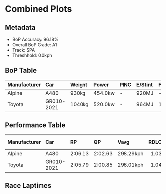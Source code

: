 # Combined Plots

## Metadata

- BoP Accuracy: 96.18%
- Overall BoP Grade: A1
- Track: SPA
- Threshhold: 0.0kph

## BoP Table
| Manufacturer   | Car        | Weight   | Power   | PINC   | E/Stint   | FDS    | RDP    | QDP     | TDP    |
|:---------------|:-----------|:---------|:--------|:-------|:----------|:-------|:-------|:--------|:-------|
| Alpine         | A480       | 930kg    | 454.0kw | -      | 920MJ     | -      | 52.47% | 100.00% | 52.94% |
| Toyota         | GR010-2021 | 1040kg   | 520.0kw | -      | 964MJ     | 150kph | 53.56% | 33.33%  | 40.30% |

## Performance Table
| Manufacturer   | Car        | RP      | QP      | Vavg      |   RDLC | BOP-Grade   | Match   |
|:---------------|:-----------|:--------|:--------|:----------|-------:|:------------|:--------|
| Alpine         | A480       | 2:06.13 | 2:02.63 | 298.29kph |   1.03 | +A2         | 92.94%  |
| Toyota         | GR010-2021 | 2:05.79 | 2:00.85 | 296.01kph |   1.04 | ~A1         | 99.42%  |

## Race Laptimes
<div>                        <script type="text/javascript">window.PlotlyConfig = {MathJaxConfig: 'local'};</script>
        <script charset="utf-8" src="https://cdn.plot.ly/plotly-3.0.1.min.js"></script>                <div id="6ecd2246-bb67-4324-9221-1f643bd2d58a" class="plotly-graph-div" style="height:100%; width:100%;"></div>            <script type="text/javascript">                window.PLOTLYENV=window.PLOTLYENV || {};                                if (document.getElementById("6ecd2246-bb67-4324-9221-1f643bd2d58a")) {                    Plotly.newPlot(                        "6ecd2246-bb67-4324-9221-1f643bd2d58a",                        [{"box":{"visible":true},"line":{"color":"rgb(128,181,255)"},"name":"A480","points":false,"y":[125.33188835312237,124.45158802858118,124.51823223394193,125.01657173969915,125.84912696189232,125.78447213579608,125.86305261674383,125.64322620801659,126.02916578532957,126.76324673393,125.94859592511732,125.94362247695607,126.54441501483502,125.79342434248633,126.94626962626398,125.84514820336332,125.50297496986936,126.3623868121333,126.89156169649024,126.10675157664505,126.98207845302498,126.07890026694206,125.99534633783307,126.38426998404279,126.40615315595228,126.27783819339204,125.89090392644682,126.38128591514604,124.31531554896294,124.72711705671442,125.46816083274061,125.42339979928937,126.61304859946027,125.64919434581009,125.4960121424436,126.6856609426145,126.8050236984845,125.67804034514535,125.79740310101532,126.32458860610778,126.64587335732452,126.32359391647555,126.81198652591026,125.96252157996882,125.4542351778891,125.79044027358958,126.08884716326456,126.92438645435449,126.62001142688602,126.54143094593827,126.98705190118625,126.84182721487775,126.71251756268525,126.76424142356225,126.67869811518877,126.1733957820058,126.64189459879552,126.50562211917727,124.15914927669971,125.23241938989737,125.65317310433909,126.41112660411353,127.02186603831498,126.954227143322,126.91642893729649,127.06762176139847,126.2509815733213,126.20423116060554,126.2788328830243,126.88957231722576,126.84381659414225,126.38725405293954,125.37167593841237,125.05834870425363,125.83619599667307,126.8288962496585,125.5915023471396,125.96848971776232,125.98440475187832,126.54938846299626,126.69461314930476,126.15648605825756,126.31165764088854,127.00296693530224,126.58519728975726],"type":"violin"},{"box":{"visible":true},"line":{"color":"rgb(166,8,0)"},"name":"GR010-2021","points":false,"y":[124.68633478179217,124.38892258174944,124.59183926672843,125.18367959791713,124.95887974102865,125.06232746278265,125.53679441736584,126.06000116392931,126.35442929507528,125.56961917523009,125.26424945812937,126.46086108572602,125.81331813513133,125.81232344549908,125.19163711497512,125.39952724811536,125.73374296455134,125.9963410274653,126.26888598670179,126.2668966074373,125.84415351373109,126.2470028147923,126.6498521158535,126.57624508306702,126.77020956135576,125.6392474494876,125.12698228887889,124.8385222955264,125.91974992578207,125.66113062139709,125.00761953300889,124.95490098249965,125.58155545081709,125.22645125210387,125.38858566216061,126.1932895746508,125.95854282143982,126.04209675054882,125.7228013785966,125.90880833982733,126.64288928842777,125.46517676384386,125.35277683539962,125.55867758927535,125.72777482675784,126.67272997739526,126.1037675077483,126.61802204762151,126.24103467699881,126.17637985090255,126.679692804821,126.7254485279045,126.20224178134106,126.53546280814477,126.23705591846979,126.48672301616453,126.15947012715431,126.50960087770628,126.52452122219003,124.93301781059014,124.72015422928867,124.96683725808664,124.83951698515865,125.06232746278265,125.58652889897836,125.26226007886487,125.31099987084512,126.21417805692805,125.41544228223135,125.89189861607906,126.32359391647555,124.44263582189093,125.51889000398535,125.7048969652161,125.38162283473487,125.7466739297706,125.55867758927535,126.29773198603704,126.53844687704152,125.94760123548508,126.28281164155328,126.08884716326456,126.49766460211927,126.29176384824353,126.31265233052079,126.39919032852653,126.7612573546655,124.63759498981192,124.3660447202077,125.13493980593688,126.45489294793252,126.03513392312306,126.54839377336403,125.84315882409882,124.35908189278194,124.52718444063218,124.76392057310767,124.78381436575266,125.14090794373038,125.08620001395664,125.53679441736584,125.7068863444806,126.43599384491978,126.40018501815878,125.25927600996812,125.79044027358958,125.24236628621988,125.88593047828557,125.17373270159463,125.27519104408412,126.53745218740927,125.46915552237286,125.03447615307964,125.91676585688532,126.20522585023781,126.10078343885156,126.7334060449625,126.38725405293954,126.65979901217601,125.79939248027983,125.25330787217462,125.5616616581721,125.39256442068961,125.86305261674383,125.36172904208988,125.37764407620587,124.8623948467004,125.37366531767687,125.37167593841237,125.73672703344809,125.11504601329189,125.84813227226007,125.33487242201912,125.33686180128362,126.59315480681528,125.28016449224538,125.5915023471396,126.64487866769227,126.59116542755076,126.80800776738126,126.65979901217601,126.52352653255777,126.47478674057753,126.54143094593827,126.33751957132704,125.39753786885088,125.11703539255639,126.11371440407082,126.15549136862529,126.56729287637677,125.5636510374366,125.53381034846909,126.08586309436781,126.0639799224583,126.54242563557052,126.05502771576806,126.25993378001154,126.74036887238826,123.27188612473279,125.25032380327787,124.72214360855317,125.15682297784639,125.29409014709687,126.68765032187902,125.83321192777632,126.08188433583881,126.29375322750805,126.3385142609593,126.70157597673051,126.22213557398605,126.74434763091726,126.00230916525881,126.8249174911295],"type":"violin"}],                        {"template":{"data":{"histogram2dcontour":[{"type":"histogram2dcontour","colorbar":{"outlinewidth":0,"ticks":""},"colorscale":[[0.0,"#0d0887"],[0.1111111111111111,"#46039f"],[0.2222222222222222,"#7201a8"],[0.3333333333333333,"#9c179e"],[0.4444444444444444,"#bd3786"],[0.5555555555555556,"#d8576b"],[0.6666666666666666,"#ed7953"],[0.7777777777777778,"#fb9f3a"],[0.8888888888888888,"#fdca26"],[1.0,"#f0f921"]]}],"choropleth":[{"type":"choropleth","colorbar":{"outlinewidth":0,"ticks":""}}],"histogram2d":[{"type":"histogram2d","colorbar":{"outlinewidth":0,"ticks":""},"colorscale":[[0.0,"#0d0887"],[0.1111111111111111,"#46039f"],[0.2222222222222222,"#7201a8"],[0.3333333333333333,"#9c179e"],[0.4444444444444444,"#bd3786"],[0.5555555555555556,"#d8576b"],[0.6666666666666666,"#ed7953"],[0.7777777777777778,"#fb9f3a"],[0.8888888888888888,"#fdca26"],[1.0,"#f0f921"]]}],"heatmap":[{"type":"heatmap","colorbar":{"outlinewidth":0,"ticks":""},"colorscale":[[0.0,"#0d0887"],[0.1111111111111111,"#46039f"],[0.2222222222222222,"#7201a8"],[0.3333333333333333,"#9c179e"],[0.4444444444444444,"#bd3786"],[0.5555555555555556,"#d8576b"],[0.6666666666666666,"#ed7953"],[0.7777777777777778,"#fb9f3a"],[0.8888888888888888,"#fdca26"],[1.0,"#f0f921"]]}],"contourcarpet":[{"type":"contourcarpet","colorbar":{"outlinewidth":0,"ticks":""}}],"contour":[{"type":"contour","colorbar":{"outlinewidth":0,"ticks":""},"colorscale":[[0.0,"#0d0887"],[0.1111111111111111,"#46039f"],[0.2222222222222222,"#7201a8"],[0.3333333333333333,"#9c179e"],[0.4444444444444444,"#bd3786"],[0.5555555555555556,"#d8576b"],[0.6666666666666666,"#ed7953"],[0.7777777777777778,"#fb9f3a"],[0.8888888888888888,"#fdca26"],[1.0,"#f0f921"]]}],"surface":[{"type":"surface","colorbar":{"outlinewidth":0,"ticks":""},"colorscale":[[0.0,"#0d0887"],[0.1111111111111111,"#46039f"],[0.2222222222222222,"#7201a8"],[0.3333333333333333,"#9c179e"],[0.4444444444444444,"#bd3786"],[0.5555555555555556,"#d8576b"],[0.6666666666666666,"#ed7953"],[0.7777777777777778,"#fb9f3a"],[0.8888888888888888,"#fdca26"],[1.0,"#f0f921"]]}],"mesh3d":[{"type":"mesh3d","colorbar":{"outlinewidth":0,"ticks":""}}],"scatter":[{"fillpattern":{"fillmode":"overlay","size":10,"solidity":0.2},"type":"scatter"}],"parcoords":[{"type":"parcoords","line":{"colorbar":{"outlinewidth":0,"ticks":""}}}],"scatterpolargl":[{"type":"scatterpolargl","marker":{"colorbar":{"outlinewidth":0,"ticks":""}}}],"bar":[{"error_x":{"color":"#2a3f5f"},"error_y":{"color":"#2a3f5f"},"marker":{"line":{"color":"#E5ECF6","width":0.5},"pattern":{"fillmode":"overlay","size":10,"solidity":0.2}},"type":"bar"}],"scattergeo":[{"type":"scattergeo","marker":{"colorbar":{"outlinewidth":0,"ticks":""}}}],"scatterpolar":[{"type":"scatterpolar","marker":{"colorbar":{"outlinewidth":0,"ticks":""}}}],"histogram":[{"marker":{"pattern":{"fillmode":"overlay","size":10,"solidity":0.2}},"type":"histogram"}],"scattergl":[{"type":"scattergl","marker":{"colorbar":{"outlinewidth":0,"ticks":""}}}],"scatter3d":[{"type":"scatter3d","line":{"colorbar":{"outlinewidth":0,"ticks":""}},"marker":{"colorbar":{"outlinewidth":0,"ticks":""}}}],"scattermap":[{"type":"scattermap","marker":{"colorbar":{"outlinewidth":0,"ticks":""}}}],"scattermapbox":[{"type":"scattermapbox","marker":{"colorbar":{"outlinewidth":0,"ticks":""}}}],"scatterternary":[{"type":"scatterternary","marker":{"colorbar":{"outlinewidth":0,"ticks":""}}}],"scattercarpet":[{"type":"scattercarpet","marker":{"colorbar":{"outlinewidth":0,"ticks":""}}}],"carpet":[{"aaxis":{"endlinecolor":"#2a3f5f","gridcolor":"white","linecolor":"white","minorgridcolor":"white","startlinecolor":"#2a3f5f"},"baxis":{"endlinecolor":"#2a3f5f","gridcolor":"white","linecolor":"white","minorgridcolor":"white","startlinecolor":"#2a3f5f"},"type":"carpet"}],"table":[{"cells":{"fill":{"color":"#EBF0F8"},"line":{"color":"white"}},"header":{"fill":{"color":"#C8D4E3"},"line":{"color":"white"}},"type":"table"}],"barpolar":[{"marker":{"line":{"color":"#E5ECF6","width":0.5},"pattern":{"fillmode":"overlay","size":10,"solidity":0.2}},"type":"barpolar"}],"pie":[{"automargin":true,"type":"pie"}]},"layout":{"autotypenumbers":"strict","colorway":["#636efa","#EF553B","#00cc96","#ab63fa","#FFA15A","#19d3f3","#FF6692","#B6E880","#FF97FF","#FECB52"],"font":{"color":"#2a3f5f"},"hovermode":"closest","hoverlabel":{"align":"left"},"paper_bgcolor":"white","plot_bgcolor":"#E5ECF6","polar":{"bgcolor":"#E5ECF6","angularaxis":{"gridcolor":"white","linecolor":"white","ticks":""},"radialaxis":{"gridcolor":"white","linecolor":"white","ticks":""}},"ternary":{"bgcolor":"#E5ECF6","aaxis":{"gridcolor":"white","linecolor":"white","ticks":""},"baxis":{"gridcolor":"white","linecolor":"white","ticks":""},"caxis":{"gridcolor":"white","linecolor":"white","ticks":""}},"coloraxis":{"colorbar":{"outlinewidth":0,"ticks":""}},"colorscale":{"sequential":[[0.0,"#0d0887"],[0.1111111111111111,"#46039f"],[0.2222222222222222,"#7201a8"],[0.3333333333333333,"#9c179e"],[0.4444444444444444,"#bd3786"],[0.5555555555555556,"#d8576b"],[0.6666666666666666,"#ed7953"],[0.7777777777777778,"#fb9f3a"],[0.8888888888888888,"#fdca26"],[1.0,"#f0f921"]],"sequentialminus":[[0.0,"#0d0887"],[0.1111111111111111,"#46039f"],[0.2222222222222222,"#7201a8"],[0.3333333333333333,"#9c179e"],[0.4444444444444444,"#bd3786"],[0.5555555555555556,"#d8576b"],[0.6666666666666666,"#ed7953"],[0.7777777777777778,"#fb9f3a"],[0.8888888888888888,"#fdca26"],[1.0,"#f0f921"]],"diverging":[[0,"#8e0152"],[0.1,"#c51b7d"],[0.2,"#de77ae"],[0.3,"#f1b6da"],[0.4,"#fde0ef"],[0.5,"#f7f7f7"],[0.6,"#e6f5d0"],[0.7,"#b8e186"],[0.8,"#7fbc41"],[0.9,"#4d9221"],[1,"#276419"]]},"xaxis":{"gridcolor":"white","linecolor":"white","ticks":"","title":{"standoff":15},"zerolinecolor":"white","automargin":true,"zerolinewidth":2},"yaxis":{"gridcolor":"white","linecolor":"white","ticks":"","title":{"standoff":15},"zerolinecolor":"white","automargin":true,"zerolinewidth":2},"scene":{"xaxis":{"backgroundcolor":"#E5ECF6","gridcolor":"white","linecolor":"white","showbackground":true,"ticks":"","zerolinecolor":"white","gridwidth":2},"yaxis":{"backgroundcolor":"#E5ECF6","gridcolor":"white","linecolor":"white","showbackground":true,"ticks":"","zerolinecolor":"white","gridwidth":2},"zaxis":{"backgroundcolor":"#E5ECF6","gridcolor":"white","linecolor":"white","showbackground":true,"ticks":"","zerolinecolor":"white","gridwidth":2}},"shapedefaults":{"line":{"color":"#2a3f5f"}},"annotationdefaults":{"arrowcolor":"#2a3f5f","arrowhead":0,"arrowwidth":1},"geo":{"bgcolor":"white","landcolor":"#E5ECF6","subunitcolor":"white","showland":true,"showlakes":true,"lakecolor":"white"},"title":{"x":0.05},"mapbox":{"style":"light"}}},"xaxis":{"showticklabels":false,"title":{}}},                        {"responsive": true}                    )                };            </script>        </div>

## Quali Laptimes
<div>                        <script type="text/javascript">window.PlotlyConfig = {MathJaxConfig: 'local'};</script>
        <script charset="utf-8" src="https://cdn.plot.ly/plotly-3.0.1.min.js"></script>                <div id="2938623a-edb6-43c5-a10e-41175160474e" class="plotly-graph-div" style="height:100%; width:100%;"></div>            <script type="text/javascript">                window.PLOTLYENV=window.PLOTLYENV || {};                                if (document.getElementById("2938623a-edb6-43c5-a10e-41175160474e")) {                    Plotly.newPlot(                        "2938623a-edb6-43c5-a10e-41175160474e",                        [{"box":{"visible":true},"line":{"color":"rgb(128,181,255)"},"name":"A480","points":false,"y":[122.65199999999999],"type":"violin"},{"box":{"visible":true},"line":{"color":"rgb(166,8,0)"},"name":"GR010-2021","points":false,"y":[120.747],"type":"violin"}],                        {"template":{"data":{"histogram2dcontour":[{"type":"histogram2dcontour","colorbar":{"outlinewidth":0,"ticks":""},"colorscale":[[0.0,"#0d0887"],[0.1111111111111111,"#46039f"],[0.2222222222222222,"#7201a8"],[0.3333333333333333,"#9c179e"],[0.4444444444444444,"#bd3786"],[0.5555555555555556,"#d8576b"],[0.6666666666666666,"#ed7953"],[0.7777777777777778,"#fb9f3a"],[0.8888888888888888,"#fdca26"],[1.0,"#f0f921"]]}],"choropleth":[{"type":"choropleth","colorbar":{"outlinewidth":0,"ticks":""}}],"histogram2d":[{"type":"histogram2d","colorbar":{"outlinewidth":0,"ticks":""},"colorscale":[[0.0,"#0d0887"],[0.1111111111111111,"#46039f"],[0.2222222222222222,"#7201a8"],[0.3333333333333333,"#9c179e"],[0.4444444444444444,"#bd3786"],[0.5555555555555556,"#d8576b"],[0.6666666666666666,"#ed7953"],[0.7777777777777778,"#fb9f3a"],[0.8888888888888888,"#fdca26"],[1.0,"#f0f921"]]}],"heatmap":[{"type":"heatmap","colorbar":{"outlinewidth":0,"ticks":""},"colorscale":[[0.0,"#0d0887"],[0.1111111111111111,"#46039f"],[0.2222222222222222,"#7201a8"],[0.3333333333333333,"#9c179e"],[0.4444444444444444,"#bd3786"],[0.5555555555555556,"#d8576b"],[0.6666666666666666,"#ed7953"],[0.7777777777777778,"#fb9f3a"],[0.8888888888888888,"#fdca26"],[1.0,"#f0f921"]]}],"contourcarpet":[{"type":"contourcarpet","colorbar":{"outlinewidth":0,"ticks":""}}],"contour":[{"type":"contour","colorbar":{"outlinewidth":0,"ticks":""},"colorscale":[[0.0,"#0d0887"],[0.1111111111111111,"#46039f"],[0.2222222222222222,"#7201a8"],[0.3333333333333333,"#9c179e"],[0.4444444444444444,"#bd3786"],[0.5555555555555556,"#d8576b"],[0.6666666666666666,"#ed7953"],[0.7777777777777778,"#fb9f3a"],[0.8888888888888888,"#fdca26"],[1.0,"#f0f921"]]}],"surface":[{"type":"surface","colorbar":{"outlinewidth":0,"ticks":""},"colorscale":[[0.0,"#0d0887"],[0.1111111111111111,"#46039f"],[0.2222222222222222,"#7201a8"],[0.3333333333333333,"#9c179e"],[0.4444444444444444,"#bd3786"],[0.5555555555555556,"#d8576b"],[0.6666666666666666,"#ed7953"],[0.7777777777777778,"#fb9f3a"],[0.8888888888888888,"#fdca26"],[1.0,"#f0f921"]]}],"mesh3d":[{"type":"mesh3d","colorbar":{"outlinewidth":0,"ticks":""}}],"scatter":[{"fillpattern":{"fillmode":"overlay","size":10,"solidity":0.2},"type":"scatter"}],"parcoords":[{"type":"parcoords","line":{"colorbar":{"outlinewidth":0,"ticks":""}}}],"scatterpolargl":[{"type":"scatterpolargl","marker":{"colorbar":{"outlinewidth":0,"ticks":""}}}],"bar":[{"error_x":{"color":"#2a3f5f"},"error_y":{"color":"#2a3f5f"},"marker":{"line":{"color":"#E5ECF6","width":0.5},"pattern":{"fillmode":"overlay","size":10,"solidity":0.2}},"type":"bar"}],"scattergeo":[{"type":"scattergeo","marker":{"colorbar":{"outlinewidth":0,"ticks":""}}}],"scatterpolar":[{"type":"scatterpolar","marker":{"colorbar":{"outlinewidth":0,"ticks":""}}}],"histogram":[{"marker":{"pattern":{"fillmode":"overlay","size":10,"solidity":0.2}},"type":"histogram"}],"scattergl":[{"type":"scattergl","marker":{"colorbar":{"outlinewidth":0,"ticks":""}}}],"scatter3d":[{"type":"scatter3d","line":{"colorbar":{"outlinewidth":0,"ticks":""}},"marker":{"colorbar":{"outlinewidth":0,"ticks":""}}}],"scattermap":[{"type":"scattermap","marker":{"colorbar":{"outlinewidth":0,"ticks":""}}}],"scattermapbox":[{"type":"scattermapbox","marker":{"colorbar":{"outlinewidth":0,"ticks":""}}}],"scatterternary":[{"type":"scatterternary","marker":{"colorbar":{"outlinewidth":0,"ticks":""}}}],"scattercarpet":[{"type":"scattercarpet","marker":{"colorbar":{"outlinewidth":0,"ticks":""}}}],"carpet":[{"aaxis":{"endlinecolor":"#2a3f5f","gridcolor":"white","linecolor":"white","minorgridcolor":"white","startlinecolor":"#2a3f5f"},"baxis":{"endlinecolor":"#2a3f5f","gridcolor":"white","linecolor":"white","minorgridcolor":"white","startlinecolor":"#2a3f5f"},"type":"carpet"}],"table":[{"cells":{"fill":{"color":"#EBF0F8"},"line":{"color":"white"}},"header":{"fill":{"color":"#C8D4E3"},"line":{"color":"white"}},"type":"table"}],"barpolar":[{"marker":{"line":{"color":"#E5ECF6","width":0.5},"pattern":{"fillmode":"overlay","size":10,"solidity":0.2}},"type":"barpolar"}],"pie":[{"automargin":true,"type":"pie"}]},"layout":{"autotypenumbers":"strict","colorway":["#636efa","#EF553B","#00cc96","#ab63fa","#FFA15A","#19d3f3","#FF6692","#B6E880","#FF97FF","#FECB52"],"font":{"color":"#2a3f5f"},"hovermode":"closest","hoverlabel":{"align":"left"},"paper_bgcolor":"white","plot_bgcolor":"#E5ECF6","polar":{"bgcolor":"#E5ECF6","angularaxis":{"gridcolor":"white","linecolor":"white","ticks":""},"radialaxis":{"gridcolor":"white","linecolor":"white","ticks":""}},"ternary":{"bgcolor":"#E5ECF6","aaxis":{"gridcolor":"white","linecolor":"white","ticks":""},"baxis":{"gridcolor":"white","linecolor":"white","ticks":""},"caxis":{"gridcolor":"white","linecolor":"white","ticks":""}},"coloraxis":{"colorbar":{"outlinewidth":0,"ticks":""}},"colorscale":{"sequential":[[0.0,"#0d0887"],[0.1111111111111111,"#46039f"],[0.2222222222222222,"#7201a8"],[0.3333333333333333,"#9c179e"],[0.4444444444444444,"#bd3786"],[0.5555555555555556,"#d8576b"],[0.6666666666666666,"#ed7953"],[0.7777777777777778,"#fb9f3a"],[0.8888888888888888,"#fdca26"],[1.0,"#f0f921"]],"sequentialminus":[[0.0,"#0d0887"],[0.1111111111111111,"#46039f"],[0.2222222222222222,"#7201a8"],[0.3333333333333333,"#9c179e"],[0.4444444444444444,"#bd3786"],[0.5555555555555556,"#d8576b"],[0.6666666666666666,"#ed7953"],[0.7777777777777778,"#fb9f3a"],[0.8888888888888888,"#fdca26"],[1.0,"#f0f921"]],"diverging":[[0,"#8e0152"],[0.1,"#c51b7d"],[0.2,"#de77ae"],[0.3,"#f1b6da"],[0.4,"#fde0ef"],[0.5,"#f7f7f7"],[0.6,"#e6f5d0"],[0.7,"#b8e186"],[0.8,"#7fbc41"],[0.9,"#4d9221"],[1,"#276419"]]},"xaxis":{"gridcolor":"white","linecolor":"white","ticks":"","title":{"standoff":15},"zerolinecolor":"white","automargin":true,"zerolinewidth":2},"yaxis":{"gridcolor":"white","linecolor":"white","ticks":"","title":{"standoff":15},"zerolinecolor":"white","automargin":true,"zerolinewidth":2},"scene":{"xaxis":{"backgroundcolor":"#E5ECF6","gridcolor":"white","linecolor":"white","showbackground":true,"ticks":"","zerolinecolor":"white","gridwidth":2},"yaxis":{"backgroundcolor":"#E5ECF6","gridcolor":"white","linecolor":"white","showbackground":true,"ticks":"","zerolinecolor":"white","gridwidth":2},"zaxis":{"backgroundcolor":"#E5ECF6","gridcolor":"white","linecolor":"white","showbackground":true,"ticks":"","zerolinecolor":"white","gridwidth":2}},"shapedefaults":{"line":{"color":"#2a3f5f"}},"annotationdefaults":{"arrowcolor":"#2a3f5f","arrowhead":0,"arrowwidth":1},"geo":{"bgcolor":"white","landcolor":"#E5ECF6","subunitcolor":"white","showland":true,"showlakes":true,"lakecolor":"white"},"title":{"x":0.05},"mapbox":{"style":"light"}}},"xaxis":{"showticklabels":false,"title":{}}},                        {"responsive": true}                    )                };            </script>        </div>

## Topspeeds
<div>                        <script type="text/javascript">window.PlotlyConfig = {MathJaxConfig: 'local'};</script>
        <script charset="utf-8" src="https://cdn.plot.ly/plotly-3.0.1.min.js"></script>                <div id="3d7174b8-64b3-4b0d-be48-f70084c09a04" class="plotly-graph-div" style="height:100%; width:100%;"></div>            <script type="text/javascript">                window.PLOTLYENV=window.PLOTLYENV || {};                                if (document.getElementById("3d7174b8-64b3-4b0d-be48-f70084c09a04")) {                    Plotly.newPlot(                        "3d7174b8-64b3-4b0d-be48-f70084c09a04",                        [{"box":{"visible":true},"line":{"color":"rgb(128,181,255)"},"name":"A480","points":false,"y":[298.3072940478109,296.6597228980992,300.0517811475057,297.53196644794656,297.53196644794656,299.1795375976583,296.6597228980992,295.78747934825174,297.53196644794656,298.3072940478109,300.9240246973531,297.53196644794656,299.1795375976583,295.78747934825174,299.1795375976583,297.53196644794656,300.9240246973531,298.3072940478109,298.3072940478109,297.53196644794656,296.6597228980992,296.6597228980992,298.3072940478109,300.0517811475057,299.1795375976583,297.53196644794656,298.3072940478109,299.1795375976583,299.1795375976583,298.3072940478109,300.0517811475057,300.0517811475057,297.53196644794656,295.78747934825174,297.53196644794656,299.1795375976583,298.3072940478109,299.1795375976583,298.3072940478109,297.53196644794656,296.6597228980992,298.3072940478109,300.9240246973531,298.3072940478109,297.53196644794656,298.3072940478109,297.53196644794656,298.3072940478109,299.1795375976583,300.0517811475057,299.1795375976583,299.1795375976583,298.3072940478109,298.3072940478109,298.3072940478109,298.3072940478109,298.3072940478109,296.6597228980992,300.0517811475057,297.53196644794656,299.1795375976583,298.3072940478109,297.53196644794656,298.3072940478109,295.78747934825174,299.1795375976583,295.78747934825174,298.3072940478109,299.1795375976583,298.3072940478109,298.3072940478109,296.6597228980992,297.53196644794656,297.53196644794656,297.53196644794656,299.1795375976583,300.9240246973531,299.1795375976583,300.0517811475057,300.0517811475057,300.9240246973531,301.7962682472005,296.6597228980992,298.3072940478109,299.1795375976583,297.53196644794656,296.6597228980992,295.78747934825174,295.78747934825174,297.53196644794656],"type":"violin"},{"box":{"visible":true},"line":{"color":"rgb(166,8,0)"},"name":"GR010-2021","points":false,"y":[293.3645805986756,293.3645805986756,295.78747934825174,295.0121517483874,295.78747934825174,293.3645805986756,295.0121517483874,295.78747934825174,296.6597228980992,295.0121517483874,297.53196644794656,298.3072940478109,298.3072940478109,298.3072940478109,299.1795375976583,298.3072940478109,295.78747934825174,297.53196644794656,296.6597228980992,296.6597228980992,297.53196644794656,295.78747934825174,294.13990819854,295.78747934825174,295.78747934825174,296.6597228980992,296.6597228980992,295.78747934825174,296.6597228980992,297.53196644794656,293.3645805986756,295.0121517483874,296.6597228980992,295.78747934825174,295.78747934825174,293.3645805986756,295.78747934825174,294.13990819854,295.0121517483874,295.0121517483874,295.0121517483874,295.0121517483874,297.53196644794656,296.6597228980992,296.6597228980992,296.6597228980992,298.3072940478109,297.53196644794656,294.13990819854,298.3072940478109,295.78747934825174,295.78747934825174,294.13990819854,294.13990819854,296.6597228980992,295.0121517483874,296.6597228980992,293.3645805986756,293.3645805986756,297.53196644794656,295.78747934825174,299.1795375976583,296.6597228980992,296.6597228980992,296.6597228980992,293.3645805986756,295.0121517483874,295.78747934825174,298.3072940478109,295.0121517483874,297.53196644794656,298.3072940478109,293.3645805986756,293.3645805986756,293.3645805986756,295.0121517483874,298.3072940478109,295.78747934825174,295.0121517483874,295.0121517483874,295.78747934825174,294.13990819854,295.0121517483874,299.1795375976583,295.0121517483874,293.3645805986756,295.0121517483874,296.6597228980992,295.0121517483874,295.78747934825174,297.53196644794656,294.13990819854,295.0121517483874,294.13990819854,298.3072940478109,296.6597228980992,295.78747934825174,296.6597228980992,293.3645805986756,295.0121517483874,293.3645805986756,294.13990819854,294.13990819854,294.13990819854,294.13990819854,293.3645805986756,293.3645805986756,295.0121517483874,295.0121517483874,296.6597228980992,298.3072940478109,298.3072940478109,297.53196644794656,298.3072940478109,295.78747934825174,296.6597228980992,296.6597228980992,297.53196644794656,297.53196644794656,295.0121517483874,296.6597228980992,299.1795375976583,293.3645805986756,297.53196644794656,295.78747934825174,294.13990819854,298.3072940478109,298.3072940478109,299.1795375976583,299.1795375976583,294.13990819854,298.3072940478109,298.3072940478109,299.1795375976583,299.1795375976583],"type":"violin"}],                        {"template":{"data":{"histogram2dcontour":[{"type":"histogram2dcontour","colorbar":{"outlinewidth":0,"ticks":""},"colorscale":[[0.0,"#0d0887"],[0.1111111111111111,"#46039f"],[0.2222222222222222,"#7201a8"],[0.3333333333333333,"#9c179e"],[0.4444444444444444,"#bd3786"],[0.5555555555555556,"#d8576b"],[0.6666666666666666,"#ed7953"],[0.7777777777777778,"#fb9f3a"],[0.8888888888888888,"#fdca26"],[1.0,"#f0f921"]]}],"choropleth":[{"type":"choropleth","colorbar":{"outlinewidth":0,"ticks":""}}],"histogram2d":[{"type":"histogram2d","colorbar":{"outlinewidth":0,"ticks":""},"colorscale":[[0.0,"#0d0887"],[0.1111111111111111,"#46039f"],[0.2222222222222222,"#7201a8"],[0.3333333333333333,"#9c179e"],[0.4444444444444444,"#bd3786"],[0.5555555555555556,"#d8576b"],[0.6666666666666666,"#ed7953"],[0.7777777777777778,"#fb9f3a"],[0.8888888888888888,"#fdca26"],[1.0,"#f0f921"]]}],"heatmap":[{"type":"heatmap","colorbar":{"outlinewidth":0,"ticks":""},"colorscale":[[0.0,"#0d0887"],[0.1111111111111111,"#46039f"],[0.2222222222222222,"#7201a8"],[0.3333333333333333,"#9c179e"],[0.4444444444444444,"#bd3786"],[0.5555555555555556,"#d8576b"],[0.6666666666666666,"#ed7953"],[0.7777777777777778,"#fb9f3a"],[0.8888888888888888,"#fdca26"],[1.0,"#f0f921"]]}],"contourcarpet":[{"type":"contourcarpet","colorbar":{"outlinewidth":0,"ticks":""}}],"contour":[{"type":"contour","colorbar":{"outlinewidth":0,"ticks":""},"colorscale":[[0.0,"#0d0887"],[0.1111111111111111,"#46039f"],[0.2222222222222222,"#7201a8"],[0.3333333333333333,"#9c179e"],[0.4444444444444444,"#bd3786"],[0.5555555555555556,"#d8576b"],[0.6666666666666666,"#ed7953"],[0.7777777777777778,"#fb9f3a"],[0.8888888888888888,"#fdca26"],[1.0,"#f0f921"]]}],"surface":[{"type":"surface","colorbar":{"outlinewidth":0,"ticks":""},"colorscale":[[0.0,"#0d0887"],[0.1111111111111111,"#46039f"],[0.2222222222222222,"#7201a8"],[0.3333333333333333,"#9c179e"],[0.4444444444444444,"#bd3786"],[0.5555555555555556,"#d8576b"],[0.6666666666666666,"#ed7953"],[0.7777777777777778,"#fb9f3a"],[0.8888888888888888,"#fdca26"],[1.0,"#f0f921"]]}],"mesh3d":[{"type":"mesh3d","colorbar":{"outlinewidth":0,"ticks":""}}],"scatter":[{"fillpattern":{"fillmode":"overlay","size":10,"solidity":0.2},"type":"scatter"}],"parcoords":[{"type":"parcoords","line":{"colorbar":{"outlinewidth":0,"ticks":""}}}],"scatterpolargl":[{"type":"scatterpolargl","marker":{"colorbar":{"outlinewidth":0,"ticks":""}}}],"bar":[{"error_x":{"color":"#2a3f5f"},"error_y":{"color":"#2a3f5f"},"marker":{"line":{"color":"#E5ECF6","width":0.5},"pattern":{"fillmode":"overlay","size":10,"solidity":0.2}},"type":"bar"}],"scattergeo":[{"type":"scattergeo","marker":{"colorbar":{"outlinewidth":0,"ticks":""}}}],"scatterpolar":[{"type":"scatterpolar","marker":{"colorbar":{"outlinewidth":0,"ticks":""}}}],"histogram":[{"marker":{"pattern":{"fillmode":"overlay","size":10,"solidity":0.2}},"type":"histogram"}],"scattergl":[{"type":"scattergl","marker":{"colorbar":{"outlinewidth":0,"ticks":""}}}],"scatter3d":[{"type":"scatter3d","line":{"colorbar":{"outlinewidth":0,"ticks":""}},"marker":{"colorbar":{"outlinewidth":0,"ticks":""}}}],"scattermap":[{"type":"scattermap","marker":{"colorbar":{"outlinewidth":0,"ticks":""}}}],"scattermapbox":[{"type":"scattermapbox","marker":{"colorbar":{"outlinewidth":0,"ticks":""}}}],"scatterternary":[{"type":"scatterternary","marker":{"colorbar":{"outlinewidth":0,"ticks":""}}}],"scattercarpet":[{"type":"scattercarpet","marker":{"colorbar":{"outlinewidth":0,"ticks":""}}}],"carpet":[{"aaxis":{"endlinecolor":"#2a3f5f","gridcolor":"white","linecolor":"white","minorgridcolor":"white","startlinecolor":"#2a3f5f"},"baxis":{"endlinecolor":"#2a3f5f","gridcolor":"white","linecolor":"white","minorgridcolor":"white","startlinecolor":"#2a3f5f"},"type":"carpet"}],"table":[{"cells":{"fill":{"color":"#EBF0F8"},"line":{"color":"white"}},"header":{"fill":{"color":"#C8D4E3"},"line":{"color":"white"}},"type":"table"}],"barpolar":[{"marker":{"line":{"color":"#E5ECF6","width":0.5},"pattern":{"fillmode":"overlay","size":10,"solidity":0.2}},"type":"barpolar"}],"pie":[{"automargin":true,"type":"pie"}]},"layout":{"autotypenumbers":"strict","colorway":["#636efa","#EF553B","#00cc96","#ab63fa","#FFA15A","#19d3f3","#FF6692","#B6E880","#FF97FF","#FECB52"],"font":{"color":"#2a3f5f"},"hovermode":"closest","hoverlabel":{"align":"left"},"paper_bgcolor":"white","plot_bgcolor":"#E5ECF6","polar":{"bgcolor":"#E5ECF6","angularaxis":{"gridcolor":"white","linecolor":"white","ticks":""},"radialaxis":{"gridcolor":"white","linecolor":"white","ticks":""}},"ternary":{"bgcolor":"#E5ECF6","aaxis":{"gridcolor":"white","linecolor":"white","ticks":""},"baxis":{"gridcolor":"white","linecolor":"white","ticks":""},"caxis":{"gridcolor":"white","linecolor":"white","ticks":""}},"coloraxis":{"colorbar":{"outlinewidth":0,"ticks":""}},"colorscale":{"sequential":[[0.0,"#0d0887"],[0.1111111111111111,"#46039f"],[0.2222222222222222,"#7201a8"],[0.3333333333333333,"#9c179e"],[0.4444444444444444,"#bd3786"],[0.5555555555555556,"#d8576b"],[0.6666666666666666,"#ed7953"],[0.7777777777777778,"#fb9f3a"],[0.8888888888888888,"#fdca26"],[1.0,"#f0f921"]],"sequentialminus":[[0.0,"#0d0887"],[0.1111111111111111,"#46039f"],[0.2222222222222222,"#7201a8"],[0.3333333333333333,"#9c179e"],[0.4444444444444444,"#bd3786"],[0.5555555555555556,"#d8576b"],[0.6666666666666666,"#ed7953"],[0.7777777777777778,"#fb9f3a"],[0.8888888888888888,"#fdca26"],[1.0,"#f0f921"]],"diverging":[[0,"#8e0152"],[0.1,"#c51b7d"],[0.2,"#de77ae"],[0.3,"#f1b6da"],[0.4,"#fde0ef"],[0.5,"#f7f7f7"],[0.6,"#e6f5d0"],[0.7,"#b8e186"],[0.8,"#7fbc41"],[0.9,"#4d9221"],[1,"#276419"]]},"xaxis":{"gridcolor":"white","linecolor":"white","ticks":"","title":{"standoff":15},"zerolinecolor":"white","automargin":true,"zerolinewidth":2},"yaxis":{"gridcolor":"white","linecolor":"white","ticks":"","title":{"standoff":15},"zerolinecolor":"white","automargin":true,"zerolinewidth":2},"scene":{"xaxis":{"backgroundcolor":"#E5ECF6","gridcolor":"white","linecolor":"white","showbackground":true,"ticks":"","zerolinecolor":"white","gridwidth":2},"yaxis":{"backgroundcolor":"#E5ECF6","gridcolor":"white","linecolor":"white","showbackground":true,"ticks":"","zerolinecolor":"white","gridwidth":2},"zaxis":{"backgroundcolor":"#E5ECF6","gridcolor":"white","linecolor":"white","showbackground":true,"ticks":"","zerolinecolor":"white","gridwidth":2}},"shapedefaults":{"line":{"color":"#2a3f5f"}},"annotationdefaults":{"arrowcolor":"#2a3f5f","arrowhead":0,"arrowwidth":1},"geo":{"bgcolor":"white","landcolor":"#E5ECF6","subunitcolor":"white","showland":true,"showlakes":true,"lakecolor":"white"},"title":{"x":0.05},"mapbox":{"style":"light"}}},"xaxis":{"showticklabels":false,"title":{}}},                        {"responsive": true}                    )                };            </script>        </div>

## Laptimes Lineplot
<div>                        <script type="text/javascript">window.PlotlyConfig = {MathJaxConfig: 'local'};</script>
        <script charset="utf-8" src="https://cdn.plot.ly/plotly-3.0.1.min.js"></script>                <div id="7af4293a-d472-4f55-b052-e68305d90a8c" class="plotly-graph-div" style="height:100%; width:100%;"></div>            <script type="text/javascript">                window.PLOTLYENV=window.PLOTLYENV || {};                                if (document.getElementById("7af4293a-d472-4f55-b052-e68305d90a8c")) {                    Plotly.newPlot(                        "7af4293a-d472-4f55-b052-e68305d90a8c",                        [{"line":{"color":"rgb(128,181,255)"},"name":"A480","x":{"dtype":"f8","bdata":"AAAAAAAAAADDMAzDMAzzP8MwDMMwDANAJEmSJEmSDEDDMAzDMAwTQPQ8z\u002fM8zxdAJEmSJEmSHECrqqqqqqogQMMwDMMwDCNA27Zt27ZtJUD0PM\u002fzPM8nQAzDMAzDMCpAJEmSJEmSLEA9z\u002fM8z\u002fMuQKuqqqqqqjBAt23btm3bMUDDMAzDMAwzQM\u002fzPM\u002fzPDRA27Zt27ZtNUDoeZ7neZ42QPQ8z\u002fM8zzdAAAAAAAAAOUAMwzAMwzA6QBiGYRiGYTtAJEmSJEmSPEAxDMMwDMM9QD3P8zzP8z5AJUmSJEkSQECrqqqqqqpAQDEMwzAMQ0FAt23btm3bQUA9z\u002fM8z3NCQMMwDMMwDENASZIkSZKkQ0DP8zzP8zxEQFVVVVVV1URA27Zt27ZtRUBhGIZhGAZGQOh5nud5nkZAbtu2bds2R0D0PM\u002fzPM9HQHqe53meZ0hAAAAAAAAASUCGYRiGYZhJQAzDMAzDMEpAkiRJkiTJSkAYhmEYhmFLQJ7neZ7n+UtAJEmSJEmSTECrqqqqqipNQDEMwzAMw01At23btm1bTkA9z\u002fM8z\u002fNOQMMwDMMwjE9AJUmSJEkSUEDoeZ7neV5QQKuqqqqqqlBAbtu2bdv2UEAxDMMwDENRQPQ8z\u002fM8j1FAt23btm3bUUB6nud5nidSQD3P8zzPc1JAAAAAAADAUkDDMAzDMAxTQIZhGIZhWFNASZIkSZKkU0AMwzAMw\u002fBTQM\u002fzPM\u002fzPFRAkiRJkiSJVEBVVVVVVdVUQBiGYRiGIVVA27Zt27ZtVUCe53me57lVQGEYhmEYBlZAJUmSJElSVkDoeZ7neZ5WQKuqqqqq6lZAbtu2bds2V0AxDMMwDINXQPQ8z\u002fM8z1dAt23btm0bWEB6nud5nmdYQD3P8zzPs1hAAAAAAAAAWUA="},"y":[127.06762176139847,127.02186603831498,127.00296693530224,126.98705190118625,126.98207845302498,126.954227143322,126.94626962626398,126.92438645435449,126.91642893729649,126.89156169649024,126.88957231722576,126.84381659414225,126.84182721487775,126.8288962496585,126.81198652591026,126.8050236984845,126.76424142356225,126.76324673393,126.71251756268525,126.69461314930476,126.6856609426145,126.67869811518877,126.64587335732452,126.64189459879552,126.62001142688602,126.61304859946027,126.58519728975726,126.54938846299626,126.54441501483502,126.54143094593827,126.50562211917727,126.41112660411353,126.40615315595228,126.38725405293954,126.38426998404279,126.38128591514604,126.3623868121333,126.32458860610778,126.32359391647555,126.31165764088854,126.2788328830243,126.27783819339204,126.2509815733213,126.20423116060554,126.1733957820058,126.15648605825756,126.10675157664505,126.08884716326456,126.07890026694206,126.02916578532957,125.99534633783307,125.98440475187832,125.96848971776232,125.96252157996882,125.94859592511732,125.94362247695607,125.89090392644682,125.86305261674383,125.84912696189232,125.84514820336332,125.83619599667307,125.79740310101532,125.79342434248633,125.79044027358958,125.78447213579608,125.67804034514535,125.65317310433909,125.64919434581009,125.64322620801659,125.5915023471396,125.50297496986936,125.4960121424436,125.46816083274061,125.4542351778891,125.42339979928937,125.37167593841237,125.33188835312237,125.23241938989737,125.05834870425363,125.01657173969915,124.72711705671442,124.51823223394193,124.45158802858118,124.31531554896294,124.15914927669971],"type":"scatter"},{"line":{"color":"rgb(166,8,0)"},"name":"GR010-2021","x":{"dtype":"f8","bdata":"AAAAAAAAAACnrClrypriP6esKWvKmvI\u002f+oK+oC\u002fo+z+nrClrypoCQNEX9AV9QQdA+oK+oC\u002foC0ASd8QdcUcQQKesKWvKmhJAPOKOuCPuFEDRF\u002fQFfUEXQGZNWVPWlBlA+oK+oC\u002foG0CPuCPuiDseQBJ3xB1xRyBA3RF3xB1xIUCnrClrypoiQHFH3BF3xCNAPOKOuCPuJEAGfUFf0BcmQNEX9AV9QSdAm7KmrClrKEBmTVlT1pQpQDDoC\u002fqCvipA+oK+oC\u002foK0DFHXFH3BEtQI+4I+6IOy5AWlPWlDVlL0ASd8QdcUcwQHfEHXFH3DBA3RF3xB1xMUBCX9AX9AUyQKesKWvKmjJADPqCvqAvM0BxR9wRd8QzQNeUNWVNWTRAPOKOuCPuNEChL+gL+oI1QAZ9QV\u002fQFzZAbMqasqasNkDRF\u002fQFfUE3QDZlTVlT1jdAm7KmrClrOEAAAAAAAAA5QGZNWVPWlDlAy5qypqwpOkAw6Av6gr46QJU1ZU1ZUztA+oK+oC\u002foO0Bg0Bf0BX08QMUdcUfcET1AKmvKmrKmPUCPuCPuiDs+QPUFfUFf0D5AWlPWlDVlP0C\u002foC\u002foC\u002fo\u002fQBJ3xB1xR0BAxR1xR9yRQEB3xB1xR9xAQCprypqyJkFA3RF3xB1xQUCPuCPuiLtBQEJf0Bf0BUJA9AV9QV9QQkCnrClryppCQFpT1pQ15UJADPqCvqAvQ0C\u002foC\u002foC3pDQHFH3BF3xENAJO6IO+IOREDXlDVlTVlEQIk74o64o0RAPOKOuCPuREDuiDvijjhFQKEv6Av6gkVAVNaUNWXNRUAGfUFf0BdGQLkj7og7YkZAbMqasqasRkAecUfcEfdGQNEX9AV9QUdAg76gL+iLR0A2ZU1ZU9ZHQOkL+oK+IEhAm7KmrClrSEBOWVPWlLVIQAAAAAAAAElAs6asKWtKSUBmTVlT1pRJQBj0BX1B30lAy5qypqwpSkB9QV\u002fQF3RKQDDoC\u002fqCvkpA4464I+4IS0CVNWVNWVNLQEjcEXfEnUtA+oK+oC\u002foS0CtKWvKmjJMQGDQF\u002fQFfUxAEnfEHXHHTEDFHXFH3BFNQHjEHXFHXE1AKmvKmrKmTUDdEXfEHfFNQI+4I+6IO05AQl\u002fQF\u002fSFTkD1BX1BX9BOQKesKWvKGk9AWlPWlDVlT0AM+oK+oK9PQL+gL+gL+k9AuSPuiDsiUEASd8QdcUdQQGvKmrKmbFBAxR1xR9yRUEAecUfcEbdQQHfEHXFH3FBA0Rf0BX0BUUAqa8qasiZRQIO+oC\u002foS1FA3RF3xB1xUUA2ZU1ZU5ZRQI+4I+6Iu1FA6Av6gr7gUUBCX9AX9AVSQJuypqwpK1JA9AV9QV9QUkBOWVPWlHVSQKesKWvKmlJAAAAAAADAUkBaU9aUNeVSQLOmrClrClNADPqCvqAvU0BmTVlT1lRTQL+gL+gLelNAGPQFfUGfU0BxR9wRd8RTQMuasqas6VNAJO6IO+IOVEB9QV\u002fQFzRUQNeUNWVNWVRAMOgL+oJ+VECJO+KOuKNUQOOOuCPuyFRAPOKOuCPuVECVNWVNWRNVQO6IO+KOOFVASNwRd8RdVUChL+gL+oJVQPqCvqAvqFVAVNaUNWXNVUCtKWvKmvJVQAZ9QV\u002fQF1ZAYNAX9AU9VkC5I+6IO2JWQBJ3xB1xh1ZAbMqasqasVkDFHXFH3NFWQB5xR9wR91ZAd8QdcUccV0DRF\u002fQFfUFXQCprypqyZldAg76gL+iLV0DdEXfEHbFXQDZlTVlT1ldAj7gj7oj7V0DpC\u002fqCviBYQEJf0Bf0RVhAm7KmrClrWED0BX1BX5BYQE5ZU9aUtVhAp6wpa8raWEAAAAAAAABZQA=="},"y":[126.8249174911295,126.80800776738126,126.77020956135576,126.7612573546655,126.74434763091726,126.74036887238826,126.7334060449625,126.7254485279045,126.70157597673051,126.68765032187902,126.679692804821,126.67272997739526,126.65979901217601,126.65979901217601,126.6498521158535,126.64487866769227,126.64288928842777,126.61802204762151,126.59315480681528,126.59116542755076,126.57624508306702,126.56729287637677,126.54839377336403,126.54242563557052,126.54143094593827,126.53844687704152,126.53745218740927,126.53546280814477,126.52452122219003,126.52352653255777,126.50960087770628,126.49766460211927,126.48672301616453,126.47478674057753,126.46086108572602,126.45489294793252,126.43599384491978,126.40018501815878,126.39919032852653,126.38725405293954,126.35442929507528,126.3385142609593,126.33751957132704,126.32359391647555,126.31265233052079,126.29773198603704,126.29375322750805,126.29176384824353,126.28281164155328,126.26888598670179,126.2668966074373,126.25993378001154,126.2470028147923,126.24103467699881,126.23705591846979,126.22213557398605,126.21417805692805,126.20522585023781,126.20224178134106,126.1932895746508,126.17637985090255,126.15947012715431,126.15549136862529,126.11371440407082,126.1037675077483,126.10078343885156,126.08884716326456,126.08586309436781,126.08188433583881,126.0639799224583,126.06000116392931,126.05502771576806,126.04209675054882,126.03513392312306,126.00230916525881,125.9963410274653,125.95854282143982,125.94760123548508,125.91974992578207,125.91676585688532,125.90880833982733,125.89189861607906,125.88593047828557,125.86305261674383,125.84813227226007,125.84415351373109,125.84315882409882,125.83321192777632,125.81331813513133,125.81232344549908,125.79939248027983,125.79044027358958,125.7466739297706,125.73672703344809,125.73374296455134,125.72777482675784,125.7228013785966,125.7068863444806,125.7048969652161,125.66113062139709,125.6392474494876,125.5915023471396,125.58652889897836,125.58155545081709,125.56961917523009,125.5636510374366,125.5616616581721,125.55867758927535,125.55867758927535,125.53679441736584,125.53679441736584,125.53381034846909,125.51889000398535,125.46915552237286,125.46517676384386,125.41544228223135,125.39952724811536,125.39753786885088,125.39256442068961,125.38858566216061,125.38162283473487,125.37764407620587,125.37366531767687,125.37167593841237,125.36172904208988,125.35277683539962,125.33686180128362,125.33487242201912,125.31099987084512,125.29409014709687,125.28016449224538,125.27519104408412,125.26424945812937,125.26226007886487,125.25927600996812,125.25330787217462,125.25032380327787,125.24236628621988,125.22645125210387,125.19163711497512,125.18367959791713,125.17373270159463,125.15682297784639,125.14090794373038,125.13493980593688,125.12698228887889,125.11703539255639,125.11504601329189,125.08620001395664,125.06232746278265,125.06232746278265,125.03447615307964,125.00761953300889,124.96683725808664,124.95887974102865,124.95490098249965,124.93301781059014,124.8623948467004,124.83951698515865,124.8385222955264,124.78381436575266,124.76392057310767,124.72214360855317,124.72015422928867,124.68633478179217,124.63759498981192,124.59183926672843,124.52718444063218,124.44263582189093,124.38892258174944,124.3660447202077,124.35908189278194,123.27188612473279],"type":"scatter"}],                        {"template":{"data":{"histogram2dcontour":[{"type":"histogram2dcontour","colorbar":{"outlinewidth":0,"ticks":""},"colorscale":[[0.0,"#0d0887"],[0.1111111111111111,"#46039f"],[0.2222222222222222,"#7201a8"],[0.3333333333333333,"#9c179e"],[0.4444444444444444,"#bd3786"],[0.5555555555555556,"#d8576b"],[0.6666666666666666,"#ed7953"],[0.7777777777777778,"#fb9f3a"],[0.8888888888888888,"#fdca26"],[1.0,"#f0f921"]]}],"choropleth":[{"type":"choropleth","colorbar":{"outlinewidth":0,"ticks":""}}],"histogram2d":[{"type":"histogram2d","colorbar":{"outlinewidth":0,"ticks":""},"colorscale":[[0.0,"#0d0887"],[0.1111111111111111,"#46039f"],[0.2222222222222222,"#7201a8"],[0.3333333333333333,"#9c179e"],[0.4444444444444444,"#bd3786"],[0.5555555555555556,"#d8576b"],[0.6666666666666666,"#ed7953"],[0.7777777777777778,"#fb9f3a"],[0.8888888888888888,"#fdca26"],[1.0,"#f0f921"]]}],"heatmap":[{"type":"heatmap","colorbar":{"outlinewidth":0,"ticks":""},"colorscale":[[0.0,"#0d0887"],[0.1111111111111111,"#46039f"],[0.2222222222222222,"#7201a8"],[0.3333333333333333,"#9c179e"],[0.4444444444444444,"#bd3786"],[0.5555555555555556,"#d8576b"],[0.6666666666666666,"#ed7953"],[0.7777777777777778,"#fb9f3a"],[0.8888888888888888,"#fdca26"],[1.0,"#f0f921"]]}],"contourcarpet":[{"type":"contourcarpet","colorbar":{"outlinewidth":0,"ticks":""}}],"contour":[{"type":"contour","colorbar":{"outlinewidth":0,"ticks":""},"colorscale":[[0.0,"#0d0887"],[0.1111111111111111,"#46039f"],[0.2222222222222222,"#7201a8"],[0.3333333333333333,"#9c179e"],[0.4444444444444444,"#bd3786"],[0.5555555555555556,"#d8576b"],[0.6666666666666666,"#ed7953"],[0.7777777777777778,"#fb9f3a"],[0.8888888888888888,"#fdca26"],[1.0,"#f0f921"]]}],"surface":[{"type":"surface","colorbar":{"outlinewidth":0,"ticks":""},"colorscale":[[0.0,"#0d0887"],[0.1111111111111111,"#46039f"],[0.2222222222222222,"#7201a8"],[0.3333333333333333,"#9c179e"],[0.4444444444444444,"#bd3786"],[0.5555555555555556,"#d8576b"],[0.6666666666666666,"#ed7953"],[0.7777777777777778,"#fb9f3a"],[0.8888888888888888,"#fdca26"],[1.0,"#f0f921"]]}],"mesh3d":[{"type":"mesh3d","colorbar":{"outlinewidth":0,"ticks":""}}],"scatter":[{"fillpattern":{"fillmode":"overlay","size":10,"solidity":0.2},"type":"scatter"}],"parcoords":[{"type":"parcoords","line":{"colorbar":{"outlinewidth":0,"ticks":""}}}],"scatterpolargl":[{"type":"scatterpolargl","marker":{"colorbar":{"outlinewidth":0,"ticks":""}}}],"bar":[{"error_x":{"color":"#2a3f5f"},"error_y":{"color":"#2a3f5f"},"marker":{"line":{"color":"#E5ECF6","width":0.5},"pattern":{"fillmode":"overlay","size":10,"solidity":0.2}},"type":"bar"}],"scattergeo":[{"type":"scattergeo","marker":{"colorbar":{"outlinewidth":0,"ticks":""}}}],"scatterpolar":[{"type":"scatterpolar","marker":{"colorbar":{"outlinewidth":0,"ticks":""}}}],"histogram":[{"marker":{"pattern":{"fillmode":"overlay","size":10,"solidity":0.2}},"type":"histogram"}],"scattergl":[{"type":"scattergl","marker":{"colorbar":{"outlinewidth":0,"ticks":""}}}],"scatter3d":[{"type":"scatter3d","line":{"colorbar":{"outlinewidth":0,"ticks":""}},"marker":{"colorbar":{"outlinewidth":0,"ticks":""}}}],"scattermap":[{"type":"scattermap","marker":{"colorbar":{"outlinewidth":0,"ticks":""}}}],"scattermapbox":[{"type":"scattermapbox","marker":{"colorbar":{"outlinewidth":0,"ticks":""}}}],"scatterternary":[{"type":"scatterternary","marker":{"colorbar":{"outlinewidth":0,"ticks":""}}}],"scattercarpet":[{"type":"scattercarpet","marker":{"colorbar":{"outlinewidth":0,"ticks":""}}}],"carpet":[{"aaxis":{"endlinecolor":"#2a3f5f","gridcolor":"white","linecolor":"white","minorgridcolor":"white","startlinecolor":"#2a3f5f"},"baxis":{"endlinecolor":"#2a3f5f","gridcolor":"white","linecolor":"white","minorgridcolor":"white","startlinecolor":"#2a3f5f"},"type":"carpet"}],"table":[{"cells":{"fill":{"color":"#EBF0F8"},"line":{"color":"white"}},"header":{"fill":{"color":"#C8D4E3"},"line":{"color":"white"}},"type":"table"}],"barpolar":[{"marker":{"line":{"color":"#E5ECF6","width":0.5},"pattern":{"fillmode":"overlay","size":10,"solidity":0.2}},"type":"barpolar"}],"pie":[{"automargin":true,"type":"pie"}]},"layout":{"autotypenumbers":"strict","colorway":["#636efa","#EF553B","#00cc96","#ab63fa","#FFA15A","#19d3f3","#FF6692","#B6E880","#FF97FF","#FECB52"],"font":{"color":"#2a3f5f"},"hovermode":"closest","hoverlabel":{"align":"left"},"paper_bgcolor":"white","plot_bgcolor":"#E5ECF6","polar":{"bgcolor":"#E5ECF6","angularaxis":{"gridcolor":"white","linecolor":"white","ticks":""},"radialaxis":{"gridcolor":"white","linecolor":"white","ticks":""}},"ternary":{"bgcolor":"#E5ECF6","aaxis":{"gridcolor":"white","linecolor":"white","ticks":""},"baxis":{"gridcolor":"white","linecolor":"white","ticks":""},"caxis":{"gridcolor":"white","linecolor":"white","ticks":""}},"coloraxis":{"colorbar":{"outlinewidth":0,"ticks":""}},"colorscale":{"sequential":[[0.0,"#0d0887"],[0.1111111111111111,"#46039f"],[0.2222222222222222,"#7201a8"],[0.3333333333333333,"#9c179e"],[0.4444444444444444,"#bd3786"],[0.5555555555555556,"#d8576b"],[0.6666666666666666,"#ed7953"],[0.7777777777777778,"#fb9f3a"],[0.8888888888888888,"#fdca26"],[1.0,"#f0f921"]],"sequentialminus":[[0.0,"#0d0887"],[0.1111111111111111,"#46039f"],[0.2222222222222222,"#7201a8"],[0.3333333333333333,"#9c179e"],[0.4444444444444444,"#bd3786"],[0.5555555555555556,"#d8576b"],[0.6666666666666666,"#ed7953"],[0.7777777777777778,"#fb9f3a"],[0.8888888888888888,"#fdca26"],[1.0,"#f0f921"]],"diverging":[[0,"#8e0152"],[0.1,"#c51b7d"],[0.2,"#de77ae"],[0.3,"#f1b6da"],[0.4,"#fde0ef"],[0.5,"#f7f7f7"],[0.6,"#e6f5d0"],[0.7,"#b8e186"],[0.8,"#7fbc41"],[0.9,"#4d9221"],[1,"#276419"]]},"xaxis":{"gridcolor":"white","linecolor":"white","ticks":"","title":{"standoff":15},"zerolinecolor":"white","automargin":true,"zerolinewidth":2},"yaxis":{"gridcolor":"white","linecolor":"white","ticks":"","title":{"standoff":15},"zerolinecolor":"white","automargin":true,"zerolinewidth":2},"scene":{"xaxis":{"backgroundcolor":"#E5ECF6","gridcolor":"white","linecolor":"white","showbackground":true,"ticks":"","zerolinecolor":"white","gridwidth":2},"yaxis":{"backgroundcolor":"#E5ECF6","gridcolor":"white","linecolor":"white","showbackground":true,"ticks":"","zerolinecolor":"white","gridwidth":2},"zaxis":{"backgroundcolor":"#E5ECF6","gridcolor":"white","linecolor":"white","showbackground":true,"ticks":"","zerolinecolor":"white","gridwidth":2}},"shapedefaults":{"line":{"color":"#2a3f5f"}},"annotationdefaults":{"arrowcolor":"#2a3f5f","arrowhead":0,"arrowwidth":1},"geo":{"bgcolor":"white","landcolor":"#E5ECF6","subunitcolor":"white","showland":true,"showlakes":true,"lakecolor":"white"},"title":{"x":0.05},"mapbox":{"style":"light"}}},"xaxis":{"title":{"text":"Normalised Lap Index (max=100)"}}},                        {"responsive": true}                    )                };            </script>        </div>

